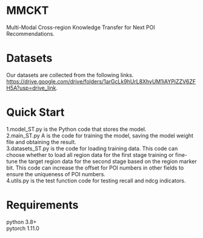 # MMCKT
Multi-Modal Cross-region Knowledge Transfer for Next POI Recommendations.
# Datasets
Our datasets are collected from the following links. https://drive.google.com/drive/folders/1arGcLk9hUrL8XhyUM1iAYPiZZV6ZFH5A?usp=drive_link.  
# Quick Start
1.model_ST.py is the Python code that stores the model.  
2.main_ST.py A is the code for training the model, saving the model weight file and obtaining the result.  
3.datasets_ST.py is the code for loading training data. This code can choose whether to load all region data for the first stage training or fine-tune the target region data for the second stage based on the region marker bit. This code can increase the offset for POI numbers in other fields to ensure the uniqueness of POI numbers.  
4.utils.py is the test function code for testing recall and ndcg indicators.  
# Requirements
python 3.8+  
pytorch 1.11.0

